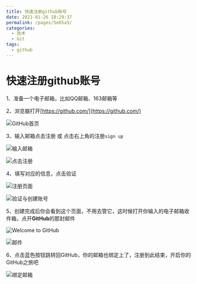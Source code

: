 ```yaml
---
title: 快速注册github账号
date: 2021-01-26 18:29:37
permalink: /pages/5e65a5/
categories: 
  - 技术
  - Git
tags: 
  - github
---
```

# 快速注册github账号

1、准备一个电子邮箱，比如QQ邮箱、163邮箱等

2、浏览器打开[https://github.com/](https://github.com/)

![GitHub首页](https://gitee.com/umbrella34/blogImage/raw/master/img/image-20210126183530513.png)

3、输入邮箱点击注册 或 点击右上角的注册`sign up`

![输入邮箱](https://gitee.com/umbrella34/blogImage/raw/master/img/image-20210126183742724.png)

![点击注册](https://gitee.com/umbrella34/blogImage/raw/master/img/image-20210126191714955.png)

4、填写对应的信息，点击验证

![注册页面](https://gitee.com/umbrella34/blogImage/raw/master/img/image-20210126192252272.png)

![验证与创建账号](https://gitee.com/umbrella34/blogImage/raw/master/img/image-20210126192506575.png)

5、创建完成后你会看到这个页面，不用去管它，这时候打开你输入的电子邮箱收件箱，点开**GitHub**的那封邮件

![Welcome to GitHub](https://gitee.com/umbrella34/blogImage/raw/master/img/image-20210126192747742.png)

![邮件](https://gitee.com/umbrella34/blogImage/raw/master/img/image-20210126193017631.png)

6、点击蓝色按钮跳转回GitHub，你的邮箱也绑定上了，注册到此结束，开启你的GitHub之旅吧

![绑定邮箱](https://gitee.com/umbrella34/blogImage/raw/master/img/image-20210126193329101.png)

